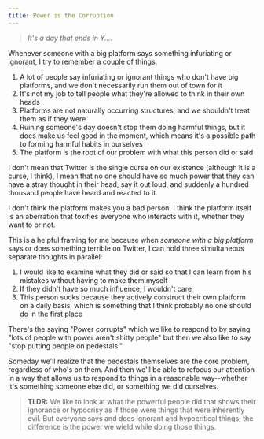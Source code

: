 ```yaml
---
title: Power is the Corruption
---
```

> *It's a day that ends in Y....*

Whenever someone with a big platform says something infuriating or ignorant, I try to remember a couple of things:

1. A lot of people say infuriating or ignorant things who don't have big platforms, and we don't necessarily run them out of town for it
2. It's not my job to tell people what they're allowed to think in their own heads
3. Platforms are not naturally occurring structures, and we shouldn't treat them as if they were
4. Ruining someone's day doesn't stop them doing harmful things, but it does make us feel good in the moment, which means it's a possible path to forming harmful habits in ourselves
5. The platform is the root of our problem with what this person did or said

I don't mean that Twitter is the single curse on our existence (although it is a curse, I think), I mean that no one should have so much power that they can have a stray thought in their head, say it out loud, and suddenly a hundred thousand people have heard and reacted to it.

I don't think the platform makes you a bad person. I think the platform itself is an aberration that toxifies everyone who interacts with it, whether they want to or not.

This is a helpful framing for me because when *someone with a big platform* says or does something terrible on Twitter, I can hold three simultaneous separate thoughts in parallel:

1. I would like to examine what they did or said so that I can learn from his mistakes without having to make them myself
2. If they didn't have so much influence, I wouldn't care
3. This person sucks because they actively construct their own platform on a daily basis, which is something that I think probably no one should do in the first place

There's the saying "Power corrupts" which we like to respond to by saying "lots of people with power aren't shitty people" but then we also like to say "stop putting people on pedestals."

Someday we'll realize that the pedestals themselves are the core problem, regardless of who's on them. And then we'll be able to refocus our attention in a way that allows us to respond to things in a reasonable way--whether it's something someone else did, or something we did ourselves.

> **TLDR:** We like to look at what the powerful people did that shows their ignorance or hypocrisy as if those were things that were inherently evil. But everyone says and does ignorant and hypocritical things; the difference is the power we wield while doing those things.
